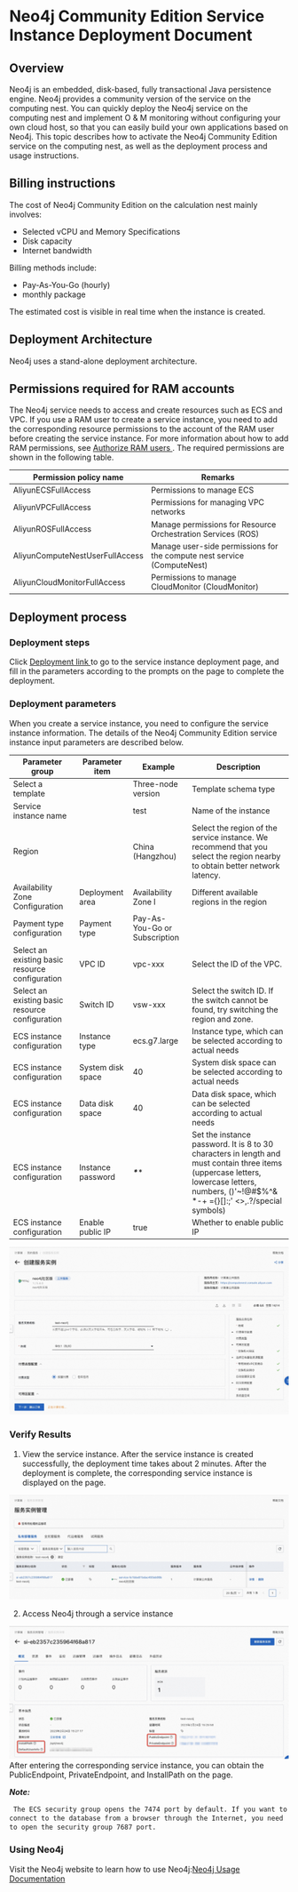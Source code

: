 <h1>Neo4j Community Edition Service Instance Deployment Document </h1>

<h2> Overview </h2>

<p>Neo4j is an embedded, disk-based, fully transactional Java persistence engine. Neo4j provides a community version of the service on the computing nest. You can quickly deploy the Neo4j service on the computing nest and implement O & M monitoring without configuring your own cloud host, so that you can easily build your own applications based on Neo4j. This topic describes how to activate the Neo4j Community Edition service on the computing nest, as well as the deployment process and usage instructions. </p>

<h2> Billing instructions </h2>

<p> The cost of Neo4j Community Edition on the calculation nest mainly involves:</p>

<ul>
<li> Selected vCPU and Memory Specifications </li>
<li> Disk capacity </li>
<li> Internet bandwidth </li>
</ul>

<p> Billing methods include:</p>

<ul>
<li> Pay-As-You-Go (hourly)</li>
<li> monthly package </li>
</ul>

<p> The estimated cost is visible in real time when the instance is created. </p>

<h2> Deployment Architecture </h2>

<p>Neo4j uses a stand-alone deployment architecture. </p>

<h2> Permissions required for RAM accounts </h2>

<p> The Neo4j service needs to access and create resources such as ECS and VPC. If you use a RAM user to create a service instance, you need to add the corresponding resource permissions to the account of the RAM user before creating the service instance. For more information about how to add RAM permissions, see <a href = "https://help.aliyun.com/document_detail/121945.html"> Authorize RAM users </a>. The required permissions are shown in the following table. </p>

<table>
<thead>
<tr>
<th> Permission policy name </th>
<th> Remarks </th>
</tr>
</thead>
<tbody>
<tr>
<td>AliyunECSFullAccess</td>
<td> Permissions to manage ECS </td>
</tr>
<tr>
<td>AliyunVPCFullAccess</td>
<td> Permissions for managing VPC networks </td>
</tr>
<tr>
<td>AliyunROSFullAccess</td>
<td> Manage permissions for Resource Orchestration Services (ROS) </td>
</tr>
<tr>
<td>AliyunComputeNestUserFullAccess</td>
<td> Manage user-side permissions for the compute nest service (ComputeNest) </td>
</tr>
<tr>
<td>AliyunCloudMonitorFullAccess</td>
<td> Permissions to manage CloudMonitor (CloudMonitor) </td>
</tr>
</tbody>
</table>

<h2> Deployment process </h2>

<h3> Deployment steps </h3>

<p> Click <a href = "https://computenest.console.aliyun.com/user/cn-hangzhou/serviceInstanceCreate?ServiceId=service-fe1bbe81bdac493eb99b"> Deployment link </a> to go to the service instance deployment page, and fill in the parameters according to the prompts on the page to complete the deployment. </p>

<h3> Deployment parameters </h3>

<p> When you create a service instance, you need to configure the service instance information. The details of the Neo4j Community Edition service instance input parameters are described below. </p>

<table>
<thead>
<tr>
<th> Parameter group </th>
<th> Parameter item </th>
<th> Example </th>
<th> Description </th>
</tr>
</thead>
<tbody>
<tr>
<td> Select a template </td>
<td></td>
<td> Three-node version </td>
<td> Template schema type </td>
</tr>
<tr>
<td> Service instance name </td>
<td></td>
<td>test</td>
<td> Name of the instance </td>
</tr>
<tr>
<td> Region </td>
<td></td>
<td> China (Hangzhou)</td>
<td> Select the region of the service instance. We recommend that you select the region nearby to obtain better network latency. </td>
</tr>
<tr>
<td> Availability Zone Configuration </td>
<td> Deployment area </td>
<td> Availability Zone I</td>
<td> Different available regions in the region </td>
</tr>
<tr>
<td> Payment type configuration </td>
<td> Payment type </td>
<td> Pay-As-You-Go or Subscription </td>
</tr>
<tr>
<td> Select an existing basic resource configuration </td>
<td>VPC ID</td>
<td>vpc-xxx</td>
<td> Select the ID of the VPC. </td>
</tr>
<tr>
<td> Select an existing basic resource configuration </td>
<td> Switch ID</td>
<td>vsw-xxx</td>
<td> Select the switch ID. If the switch cannot be found, try switching the region and zone. </td>
</tr>
<tr>
<td>ECS instance configuration </td>
<td> Instance type </td>
<td>ecs.g7.large</td>
<td> Instance type, which can be selected according to actual needs </td>
</tr>
<tr>
<td>ECS instance configuration </td>
<td> System disk space </td>
<td>40</td>
<td> System disk space can be selected according to actual needs </td>
</tr>
<tr>
<td>ECS instance configuration </td>
<td> Data disk space </td>
<td>40</td>
<td> Data disk space, which can be selected according to actual needs </td>
</tr>
<tr>
<td>ECS instance configuration </td>
<td> Instance password </td>
<td><strong><em>*</strong></em>*</td>
<td> Set the instance password. It is 8 to 30 characters in length and must contain three items (uppercase letters, lowercase letters, numbers, ()'~!@#$%^& *-+ ={}[]:;' <>,.?/special symbols)</td>
</tr>
<tr>
<td>ECS instance configuration </td>
<td> Enable public IP</td>
<td>true</td>
<td> Whether to enable public IP</td>
</tr>
</tbody>
</table>

<p><img src="1.jpg" alt="1.jpg" /></p>

<h3> Verify Results </h3>

<ol>
<li> View the service instance.
After the service instance is created successfully, the deployment time takes about 2 minutes. After the deployment is complete, the corresponding service instance is displayed on the page. </li>
</ol>

<p><img src="2.jpg" alt="2.jpg" /></p>

<ol start="2">
<li> Access Neo4j through a service instance </li>
</ol>

<p><img src="3.jpg" alt="3.jpg" />
After entering the corresponding service instance, you can obtain the PublicEndpoint, PrivateEndpoint, and InstallPath on the page. </p>

<p><strong><em> Note:</em></strong></p>

<pre><code> The ECS security group opens the 7474 port by default. If you want to connect to the database from a browser through the Internet, you need to open the security group 7687 port.
</code></pre>

<h3> Using Neo4j</h3>

<p> Visit the Neo4j website to learn how to use Neo4j:<a href = "https://neo4j.com/docs/">Neo4j Usage Documentation </a></p>
